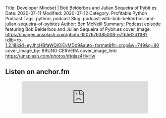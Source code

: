 Title: Developer Mindset | Bob Belderbos and Julian Sequeira of Pybit.es 
Date: 2020-07-11
Modified: 2020-07-12
Category: Profitable Python Podcast
Tags: python, podcast
Slug: podcast-with-bob-belderbos-and-julian-sequeira-of-pybites
Author: Ben McNeill
Summary: Podcast episode featuring Bob Belderbos and Julian Sequeira of Pybit.es
cover_image: https://images.unsplash.com/photo-1507676385008-e7fb562d11f8?ixlib=rb-1.2.1&ixid=eyJhcHBfaWQiOjEyMDd9&auto=format&fit=crop&w=749&q=80
cover_image_by: BRUNO CERVERA
cover_image_link: https://unsplash.com/photos/dtqlaz4HyHw

## Listen on anchor.fm

<p align="center"><iframe src="https://anchor.fm/profitablepythonfm/embed" height="102px" width="400px" frameborder="0" scrolling="no"></iframe></iframe></p>


